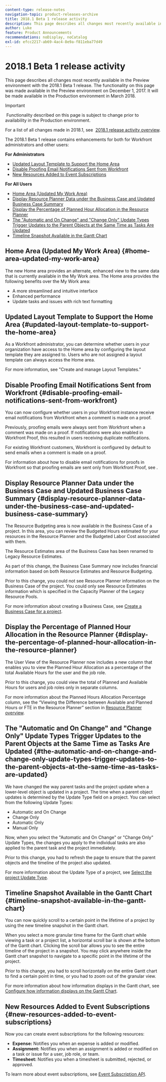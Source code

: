 ```yaml
---
content-type: release-notes
navigation-topic: product-releases-archive
title: 2018.1 Beta 1 release activity
description: This page describes all changes most recently available in the Preview environment with the 2018.1 Beta 1 release. The functionality on this page was made available in the Preview environment on December 1, 2017. It will be made available in the Production environment in March 2018.
author: Luke
feature: Product Announcements
recommendations: noDisplay, noCatalog
exl-id: efcc2217-ab69-4ac4-8e9a-f811eba77d49
---
```

# 2018.1 Beta 1 release activity

This page describes all changes most recently available in the Preview environment with the 2018.1 Beta 1 release. The functionality on this page was made available in the Preview environment on December 1, 2017. It will be made available in&nbsp;the Production environment in March 2018.

>[!IMPORTANT]
>
>&nbsp;Functionality described on this page is subject to change prior to availability in the Production environment.

For a list of all changes made in 2018.1, see&nbsp; [2018.1 release activity overview](../../../../product-announcements/product-releases/quarterly-release-archive/2018.1-release-activity/2018-1-release-activity-overview.md).

The 2018.1 Beta 1 release contains enhancements for both for Workfront administrators and other users:

**For Administrators**

* [Updated Layout Template to Support the Home Area](#updated-layout-template-to-support-the-home-area) 
* [Disable Proofing Email Notifications Sent from Workfront](#disable-proofing-email-notifications-sent-from-workfront) 
* [New Resources Added to Event Subscriptions](#new-resources-added-to-event-subscriptions)

**For All Users**

* [Home Area (Updated My Work Area)](#home-area-updated-my-work-area) 
* [Display Resource Planner Data under the Business Case and Updated Business Case Summary](#display-resource-planner-data-under-the-business-case-and-updated-business-case-summary) 
* [Display the Percentage of Planned Hour Allocation in the Resource Planner](#display-the-percentage-of-planned-hour-allocation-in-the-resource-planner) 
* [The "Automatic and On Change" and "Change Only" Update Types Trigger Updates to the Parent Objects at the Same Time as Tasks Are Updated](#the-automatic-and-on-change-and-change-only-update-types-trigger-updates-to-the-parent-objects-at-the-same-time-as-tasks-are-updated) 
* [Timeline Snapshot Available in the Gantt Chart](#timeline-snapshot-available-in-the-gantt-chart)

## Home Area (Updated My Work Area) {#home-area-updated-my-work-area}

The new Home area provides an alternate, enhanced view to the same data that is currently available in the My Work area. The Home area provides the following benefits over the My Work area:

* A more streamlined and intuitive interface
* Enhanced performance
* Update tasks and issues with rich text formatting

## Updated Layout Template to Support the Home Area {#updated-layout-template-to-support-the-home-area}

As a Workfront administrator, you can determine whether users in your organization have access to the Home area by configuring the layout template they are assigned to. Users who are not assigned a layout template can always access the Home area.

For more information, see "Create and manage Layout Templates."

## Disable Proofing Email Notifications Sent from Workfront {#disable-proofing-email-notifications-sent-from-workfront}

You can now configure whether users in your Workfront instance receive email notifications from Workfront when a comment is made on a proof.

Previously, proofing emails were always sent from Workfront when a comment was made on a proof. If notifications were also enabled in Workfront Proof, this resulted in users receiving duplicate notifications.&nbsp;

For existing Workfront customers, Workfront is configured by default to send emails when a comment is made on a proof.

For information about how to disable email notifications for proofs in Workfront so that proofing emails are sent only from Workfront Proof, see&nbsp;.&nbsp;&nbsp;

## Display Resource Planner Data under the Business Case and Updated Business Case Summary {#display-resource-planner-data-under-the-business-case-and-updated-business-case-summary}

The Resource Budgeting area is now available in the Business Case of a project. In this area, you can review the Budgeted Hours estimated for your resources in the Resource Planner and the Budgeted Labor Cost associated with them.

The Resource Estimates area of the Business Case has been renamed to Legacy Resource Estimates.

As part of this change, the Business Case Summary now includes financial information based on both Resource Estimates and Resource Budgeting.

Prior to this change, you could not see Resource Planner information on the Business Case of the project. You could only see Resource Estimates information which is specified in the Capacity Planner of the Legacy Resource Pools.

For more information about creating a Business Case, see [Create a Business Case for a project](../../../../manage-work/projects/define-a-business-case/create-business-case.md).

## Display the Percentage of Planned Hour Allocation in the Resource Planner {#display-the-percentage-of-planned-hour-allocation-in-the-resource-planner}

The User View of the Resource Planner now includes a new column that enables you to view the Planned Hour Allocation as a percentage of the total Available Hours for the user and the job role.

Prior to this change, you could view the total of Planned and Available Hours for users and job roles only in separate columns.

For more information about the Planned Hours Allocation Percentage column, see the “Viewing the Difference between Available and Planned Hours or FTE in the Resource Planner” section in [Resource Planner overview](../../../../resource-mgmt/resource-planning/get-started-resource-planner.md).

## The "Automatic and On Change" and "Change Only" Update Types Trigger Updates to the Parent Objects at the Same Time as Tasks Are Updated {#the-automatic-and-on-change-and-change-only-update-types-trigger-updates-to-the-parent-objects-at-the-same-time-as-tasks-are-updated}

We have changed the way parent tasks and the project update when a lower-level object is updated in a project. The time when a parent object updates is determined by the Update Type field on a project. You can select from the following Update Types:

* Automatic and On Change
* Change Only
* Automatic Only
* Manual Only

Now, when you select the "Automatic and On Change" or "Change Only" Update Types, the changes you apply to the individual tasks are also applied to the parent task and the project immediately.

Prior to this change, you had to refresh the page to ensure that the parent objects and the timeline of the project also updated.

For more information about the Update Type of a project, see [Select the project Update Type](../../../../manage-work/projects/manage-projects/select-project-update-type.md).

## Timeline Snapshot Available in the Gantt Chart {#timeline-snapshot-available-in-the-gantt-chart}

You can now quickly scroll to a certain point in the lifetime of a project by using the new timeline snapshot in the Gantt chart.

When you select a more granular time frame for the Gantt chart while viewing a task or a project list, a horizontal scroll bar is shown at the bottom of the Gantt chart. Clicking the scroll bar allows you to see the entire timeline of the project in a snapshot. You may click anywhere inside the Gantt chart snapshot to navigate to a specific point in the lifetime of the project.

Prior to this change, you had to scroll horizontally on the entire Gantt chart to find a certain point in time, or you had to zoom out of the granular view.

For more information about how information displays in the Gantt chart, see [Configure how information displays on the Gantt Chart](../../../../manage-work/gantt-chart/use-the-gantt-chart/configure-info-on-gantt-chart.md).

## New Resources Added to Event Subscriptions {#new-resources-added-to-event-subscriptions}

Now you can create event subscriptions for the following resources:

* **Expense:** Notifies you when an expense is added or modified.
* **Assignment:** Notifies you when an assignment is added or modified on a task or issue for a user, job role, or team.
* **Timesheet:** Notifies you when a timesheet is submitted, rejected, or approved.

To learn more about event subscriptions, see [Event Subscription API](../../../../wf-api/general/event-subs-api.md).
